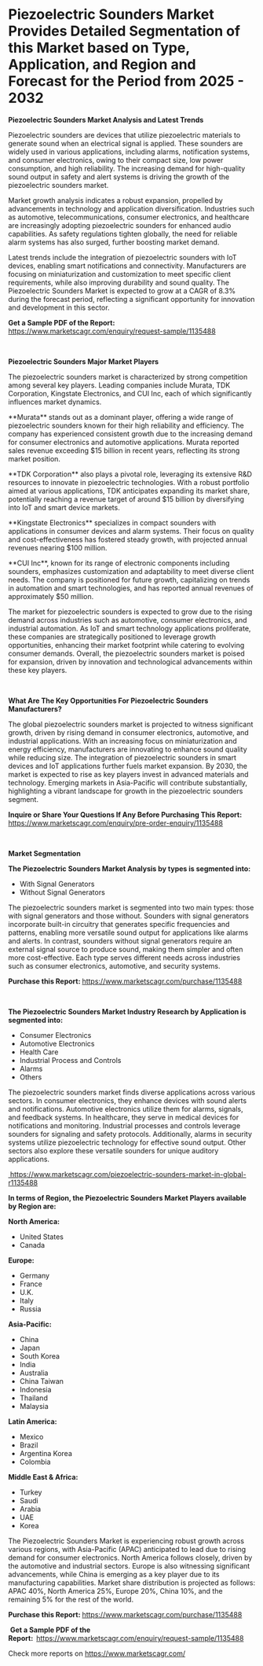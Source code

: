 <p><h1>Piezoelectric Sounders Market Provides Detailed Segmentation of this Market based on Type, Application, and Region and Forecast for the Period from 2025 - 2032</h1></p><p><strong>Piezoelectric Sounders Market Analysis and Latest Trends</strong></p>
<p><p>Piezoelectric sounders are devices that utilize piezoelectric materials to generate sound when an electrical signal is applied. These sounders are widely used in various applications, including alarms, notification systems, and consumer electronics, owing to their compact size, low power consumption, and high reliability. The increasing demand for high-quality sound output in safety and alert systems is driving the growth of the piezoelectric sounders market.</p><p>Market growth analysis indicates a robust expansion, propelled by advancements in technology and application diversification. Industries such as automotive, telecommunications, consumer electronics, and healthcare are increasingly adopting piezoelectric sounders for enhanced audio capabilities. As safety regulations tighten globally, the need for reliable alarm systems has also surged, further boosting market demand.</p><p>Latest trends include the integration of piezoelectric sounders with IoT devices, enabling smart notifications and connectivity. Manufacturers are focusing on miniaturization and customization to meet specific client requirements, while also improving durability and sound quality. The Piezoelectric Sounders Market is expected to grow at a CAGR of 8.3% during the forecast period, reflecting a significant opportunity for innovation and development in this sector.</p></p>
<p><strong>Get a Sample PDF of the Report:&nbsp;</strong> <a href="https://www.marketscagr.com/enquiry/request-sample/1135488?utm_campaign=2241&utm_medium=2&utm_source=Github&utm_content=ia&utm_term=18022025&utm_id=piezoelectric-sounders">https://www.marketscagr.com/enquiry/request-sample/1135488</a></p>
<p>&nbsp;</p>
<p><strong>Piezoelectric Sounders Major Market Players</strong></p>
<p><p>The piezoelectric sounders market is characterized by strong competition among several key players. Leading companies include Murata, TDK Corporation, Kingstate Electronics, and CUI Inc, each of which significantly influences market dynamics.</p><p>**Murata** stands out as a dominant player, offering a wide range of piezoelectric sounders known for their high reliability and efficiency. The company has experienced consistent growth due to the increasing demand for consumer electronics and automotive applications. Murata reported sales revenue exceeding $15 billion in recent years, reflecting its strong market position.</p><p>**TDK Corporation** also plays a pivotal role, leveraging its extensive R&D resources to innovate in piezoelectric technologies. With a robust portfolio aimed at various applications, TDK anticipates expanding its market share, potentially reaching a revenue target of around $15 billion by diversifying into IoT and smart device markets.</p><p>**Kingstate Electronics** specializes in compact sounders with applications in consumer devices and alarm systems. Their focus on quality and cost-effectiveness has fostered steady growth, with projected annual revenues nearing $100 million.</p><p>**CUI Inc**, known for its range of electronic components including sounders, emphasizes customization and adaptability to meet diverse client needs. The company is positioned for future growth, capitalizing on trends in automation and smart technologies, and has reported annual revenues of approximately $50 million.</p><p>The market for piezoelectric sounders is expected to grow due to the rising demand across industries such as automotive, consumer electronics, and industrial automation. As IoT and smart technology applications proliferate, these companies are strategically positioned to leverage growth opportunities, enhancing their market footprint while catering to evolving consumer demands. Overall, the piezoelectric sounders market is poised for expansion, driven by innovation and technological advancements within these key players.</p></p>
<p>&nbsp;</p>
<p><strong>What Are The Key Opportunities For Piezoelectric Sounders Manufacturers?</strong></p>
<p><p>The global piezoelectric sounders market is projected to witness significant growth, driven by rising demand in consumer electronics, automotive, and industrial applications. With an increasing focus on miniaturization and energy efficiency, manufacturers are innovating to enhance sound quality while reducing size. The integration of piezoelectric sounders in smart devices and IoT applications further fuels market expansion. By 2030, the market is expected to rise as key players invest in advanced materials and technology. Emerging markets in Asia-Pacific will contribute substantially, highlighting a vibrant landscape for growth in the piezoelectric sounders segment.</p></p>
<p><strong>Inquire or Share Your Questions If Any Before Purchasing This Report:</strong> <a href="https://www.marketscagr.com/enquiry/pre-order-enquiry/1135488?utm_campaign=2241&utm_medium=2&utm_source=Github&utm_content=ia&utm_term=18022025&utm_id=piezoelectric-sounders">https://www.marketscagr.com/enquiry/pre-order-enquiry/1135488</a></p>
<p>&nbsp;</p>
<p><strong>Market Segmentation</strong></p>
<p><strong>The Piezoelectric Sounders Market Analysis by types is segmented into:</strong></p>
<p><ul><li>With Signal Generators</li><li>Without Signal Generators</li></ul></p>
<p><p>The piezoelectric sounders market is segmented into two main types: those with signal generators and those without. Sounders with signal generators incorporate built-in circuitry that generates specific frequencies and patterns, enabling more versatile sound output for applications like alarms and alerts. In contrast, sounders without signal generators require an external signal source to produce sound, making them simpler and often more cost-effective. Each type serves different needs across industries such as consumer electronics, automotive, and security systems.</p></p>
<p><strong>Purchase this Report:&nbsp;</strong><a href="https://www.marketscagr.com/purchase/1135488?utm_campaign=2241&utm_medium=2&utm_source=Github&utm_content=ia&utm_term=18022025&utm_id=piezoelectric-sounders">https://www.marketscagr.com/purchase/1135488</a></p>
<p>&nbsp;</p>
<p><strong>The Piezoelectric Sounders Market Industry Research by Application is segmented into:</strong></p>
<p><ul><li>Consumer Electronics</li><li>Automotive Electronics</li><li>Health Care</li><li>Industrial Process and Controls</li><li>Alarms</li><li>Others</li></ul></p>
<p><p>The piezoelectric sounders market finds diverse applications across various sectors. In consumer electronics, they enhance devices with sound alerts and notifications. Automotive electronics utilize them for alarms, signals, and feedback systems. In healthcare, they serve in medical devices for notifications and monitoring. Industrial processes and controls leverage sounders for signaling and safety protocols. Additionally, alarms in security systems utilize piezoelectric technology for effective sound output. Other sectors also explore these versatile sounders for unique auditory applications.</p></p>
<p><a href="https://www.marketscagr.com/piezoelectric-sounders-market-in-global-r1135488?utm_campaign=2241&utm_medium=2&utm_source=Github&utm_content=ia&utm_term=18022025&utm_id=piezoelectric-sounders">&nbsp;https://www.marketscagr.com/piezoelectric-sounders-market-in-global-r1135488</a></p>
<p><strong>In terms of Region, the Piezoelectric Sounders Market Players available by Region are:</strong></p>
<p>
    <p> <strong> North America: </strong>
        <ul>
            <li>United States</li>
            <li>Canada</li>
        </ul>
        </p> 
    <p> <strong> Europe: </strong>
        <ul>
            <li>Germany</li>
            <li>France</li>
            <li>U.K.</li>
            <li>Italy</li>
            <li>Russia</li>
        </ul>
        </p> 
    <p> <strong> Asia-Pacific: </strong>
        <ul>
            <li>China</li>
            <li>Japan</li>
            <li>South Korea</li>
            <li>India</li>
            <li>Australia</li>
            <li>China Taiwan</li>
            <li>Indonesia</li>
            <li>Thailand</li>
            <li>Malaysia</li>
        </ul>
        </p> 
    <p> <strong> Latin America: </strong>
        <ul>
            <li>Mexico</li>
            <li>Brazil</li>
            <li>Argentina Korea</li>
            <li>Colombia</li>
        </ul>
        </p> 
    <p> <strong> Middle East & Africa: </strong>
        <ul>
            <li>Turkey</li>
            <li>Saudi</li>
            <li>Arabia</li>
            <li>UAE</li>
            <li>Korea</li>
        </ul>
    </p>
    </p>
<p><p>The Piezoelectric Sounders Market is experiencing robust growth across various regions, with Asia-Pacific (APAC) anticipated to lead due to rising demand for consumer electronics. North America follows closely, driven by the automotive and industrial sectors. Europe is also witnessing significant advancements, while China is emerging as a key player due to its manufacturing capabilities. Market share distribution is projected as follows: APAC 40%, North America 25%, Europe 20%, China 10%, and the remaining 5% for the rest of the world.</p></p>
<p><strong>Purchase this Report: </strong><a href="https://www.marketscagr.com/purchase/1135488?utm_campaign=2241&utm_medium=2&utm_source=Github&utm_content=ia&utm_term=18022025&utm_id=piezoelectric-sounders">https://www.marketscagr.com/purchase/1135488</a></p>
<p>&nbsp;<strong>Get a Sample PDF of the Report:&nbsp;&nbsp;</strong><a href="https://www.marketscagr.com/enquiry/request-sample/1135488?utm_campaign=2241&utm_medium=2&utm_source=Github&utm_content=ia&utm_term=18022025&utm_id=piezoelectric-sounders">https://www.marketscagr.com/enquiry/request-sample/1135488</a></p>
<p><strong></strong></p>
<p>Check more reports on <a href="https://www.marketscagr.com/?utm_campaign=2241&utm_medium=2&utm_source=Github&utm_content=ia&utm_term=18022025&utm_id=piezoelectric-sounders">https://www.marketscagr.com/</a></p>